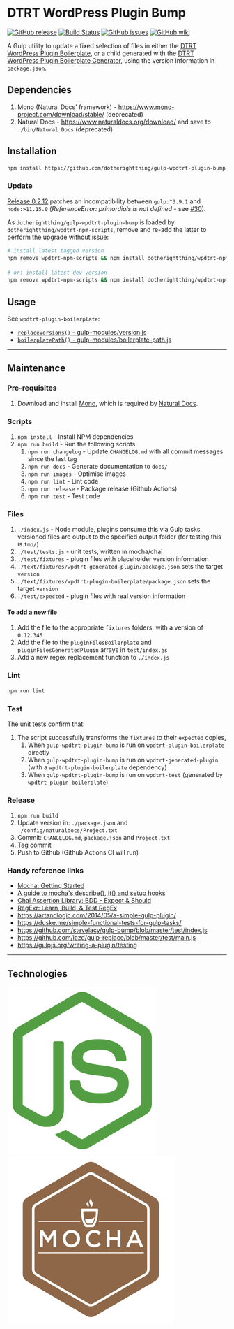 # DTRT WordPress Plugin Bump

[![GitHub release](https://img.shields.io/github/release/dotherightthing/gulp-wpdtrt-plugin-bump.svg?branch=master)](https://github.com/dotherightthing/gulp-wpdtrt-plugin-bump/releases) [![Build Status](https://travis-ci.org/dotherightthing/gulp-wpdtrt-plugin-bump.svg?branch=master)](https://travis-ci.org/dotherightthing/gulp-wpdtrt-plugin-bump) [![GitHub issues](https://img.shields.io/github/issues/dotherightthing/gulp-wpdtrt-plugin-bump.svg)](https://github.com/dotherightthing/gulp-wpdtrt-plugin-bump/issues) [![GitHub wiki](https://img.shields.io/badge/documentation-wiki-lightgrey.svg)](https://github.com/dotherightthing/wpdtrt-plugin-boilerplate/wiki)

A Gulp utility to update a fixed selection of files in either the [DTRT WordPress Plugin Boilerplate](https://github.com/dotherightthing/wpdtrt-plugin-boilerplate/), or a child generated with the [DTRT WordPress Plugin Boilerplate Generator](https://github.com/dotherightthing/generator-wp-plugin-boilerplate), using the version information in `package.json`.

## Dependencies

1. Mono (Natural Docs' framework) - <https://www.mono-project.com/download/stable/> (deprecated)
2. Natural Docs - <https://www.naturaldocs.org/download/> and save to `./bin/Natural Docs` (deprecated)

## Installation

```sh
npm install https://github.com/dotherightthing/gulp-wpdtrt-plugin-bump --save-dev
```

### Update

[Release 0.2.12](https://github.com/dotherightthing/gulp-wpdtrt-plugin-bump/releases/tag/0.2.12) patches an incompatibility between `gulp:^3.9.1` and `node:>11.15.0` (*ReferenceError: primordials is not defined* - see [#30](https://github.com/dotherightthing/gulp-wpdtrt-plugin-bump/issues/30)).

As `dotherightthing/gulp-wpdtrt-plugin-bump` is loaded by `dotherightthing/wpdtrt-npm-scripts`, remove and re-add the latter to perform the upgrade without issue:

```sh
# install latest tagged version
npm remove wpdtrt-npm-scripts && npm install dotherightthing/wpdtrt-npm-scripts#semver:*

# or: install latest dev version
npm remove wpdtrt-npm-scripts && npm install dotherightthing/wpdtrt-npm-scripts
```

## Usage

See `wpdtrt-plugin-boilerplate`:

* [`replaceVersions()` - gulp-modules/version.js](https://github.com/dotherightthing/wpdtrt-plugin-boilerplate/blob/9e46fda31099d5aa5d8d169a8a4e33471c18959c/gulp-modules/version.js#L47-L69)
* [`boilerplatePath()` - gulp-modules/boilerplate-path.js](https://github.com/dotherightthing/wpdtrt-plugin-boilerplate/blob/master/gulp-modules/boilerplate-path.js)

---

## Maintenance

### Pre-requisites

1. Download and install [Mono](https://www.mono-project.com/download/stable/), which is required by [Natural Docs](https://www.naturaldocs.org/).

### Scripts

1. `npm install` - Install NPM dependencies
1. `npm run build` - Run the following scripts:
   1. `npm run changelog` - Update `CHANGELOG.md` with all commit messages since the last tag
   1. `npm run docs` - Generate documentation to `docs/`
   1. `npm run images` - Optimise images
   1. `npm run lint` - Lint code
   1. `npm run release` - Package release (Github Actions)
   1. `npm run test` - Test code

### Files

1. `./index.js` - Node module, plugins consume this via Gulp tasks, versioned files are output to the specified output folder (for testing this is `tmp/`)
1. `./test/tests.js` - unit tests, written in mocha/chai
1. `./test/fixtures` - plugin files with placeholder version information
1. `./text/fixtures/wpdtrt-generated-plugin/package.json` sets the target `version`
1. `./text/fixtures/wpdtrt-plugin-boilerplate/package.json` sets the target `version`
1. `./test/expected` - plugin files with real version information

#### To add a new file

1. Add the file to the appropriate `fixtures` folders, with a version of `0.12.345`
1. Add the file to the `pluginFilesBoilerplate` and `pluginFilesGeneratedPlugin` arrays in `test/index.js`
1. Add a new regex replacement function to `./index.js`

### Lint

```bash
npm run lint
```

### Test

The unit tests confirm that:

1. The script successfully transforms the `fixtures` to their `expected` copies,
   1. When `gulp-wpdtrt-plugin-bump` is run on `wpdtrt-plugin-boilerplate` directly
   1. When `gulp-wpdtrt-plugin-bump` is run on `wpdtrt-generated-plugin` (with a `wpdtrt-plugin-boilerplate` dependency)
   1. When `gulp-wpdtrt-plugin-bump` is run on `wpdtrt-test` (generated by `wpdtrt-plugin-boilerplate`)

### Release

1. `npm run build`
2. Update version in: `./package.json` and `./config/naturaldocs/Project.txt`
3. Commit: `CHANGELOG.md`, `package.json` and `Project.txt`
4. Tag commit
5. Push to Github (Github Actions CI will run)

### Handy reference links

* [Mocha: Getting Started](https://mochajs.org/#getting-started)
* [A guide to mocha's describe(), it() and setup hooks](https://samwize.com/2014/02/08/a-guide-to-mochas-describe-it-and-setup-hooks/)
* [Chai Assertion Library: BDD - Expect & Should](https://www.chaijs.com/api/bdd/)
* [RegExr: Learn, Build, & Test RegEx](https://regexr.com)
* <https://artandlogic.com/2014/05/a-simple-gulp-plugin/>
* <https://duske.me/simple-functional-tests-for-gulp-tasks/>
* <https://github.com/stevelacy/gulp-bump/blob/master/test/index.js>
* <https://github.com/lazd/gulp-replace/blob/master/test/main.js>
* <https://gulpjs.org/writing-a-plugin/testing>

---

## Technologies

[![node.js](readme-styles/icons/optimised/nodejs.svg)](https://nodejs.org/)
[![Mocha](readme-styles/icons/optimised/mocha.svg)](https://mochajs.org/)
